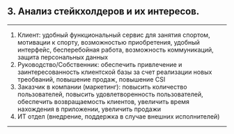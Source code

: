 ## 3. Анализ стейкхолдеров и их интересов.

---
1.	Клиент: удобный функциональный сервис для занятия спортом, мотивации к спорту, возможностью приобретения, удобный интерфейс, бесперебойная работа, возможность коммуникаций, защита персональных данных
2.	Руководство/Собственник: обеспечить привлечение и заинтересованность клиентской базы за счет реализации новых треобваний, повышение продаж, повышение CSI
3.	Заказчик в компании (маркетинг): повысить количество пользователей, повысить удовлетворенность пользователей, обеспечить возвращаемость клиентов, увеличить время нахождения в приложении, увеличить продажи
4.	ИТ отдел (внедрение, поддержка в случае внешних исполнителей)

---
